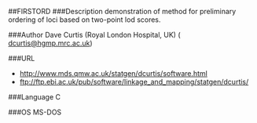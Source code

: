 ##FIRSTORD
###Description
demonstration of method for preliminary ordering of loci based on two-point lod scores.

###Author
Dave Curtis (Royal London Hospital, UK) ( dcurtis@hgmp.mrc.ac.uk)

###URL
* http://www.mds.qmw.ac.uk/statgen/dcurtis/software.html
* ftp://ftp.ebi.ac.uk/pub/software/linkage_and_mapping/statgen/dcurtis/

###Language
C

###OS
MS-DOS


